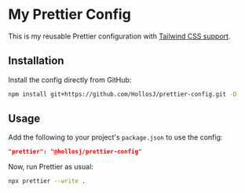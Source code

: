 # My Prettier Config

This is my reusable Prettier configuration with [Tailwind CSS support](https://github.com/tailwindlabs/prettier-plugin-tailwindcss).

## Installation

Install the config directly from GitHub:

```bash
npm install git+https://github.com/HollosJ/prettier-config.git -D
```

## Usage

Add the following to your project's `package.json` to use the config:

```json
"prettier": "@hollosj/prettier-config"
```

Now, run Prettier as usual:

```bash
npx prettier --write .
```